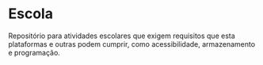 # Escola
Repositório para atividades escolares que exigem requisitos que esta plataformas e outras podem cumprir, como acessibilidade, armazenamento e programação.
